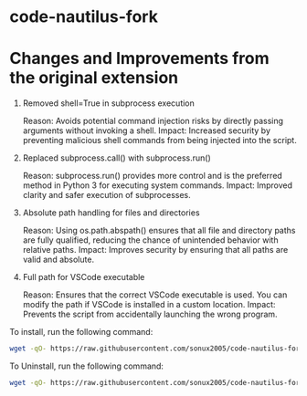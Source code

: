 # code-nautilus-fork
# Changes and Improvements from the original extension
1. Removed shell=True in subprocess execution

    Reason: Avoids potential command injection risks by directly passing arguments without invoking a shell.
    Impact: Increased security by preventing malicious shell commands from being injected into the script.

2. Replaced subprocess.call() with subprocess.run()

    Reason: subprocess.run() provides more control and is the preferred method in Python 3 for executing system commands.
    Impact: Improved clarity and safer execution of subprocesses.

3. Absolute path handling for files and directories

    Reason: Using os.path.abspath() ensures that all file and directory paths are fully qualified, reducing the chance of unintended behavior with relative paths.
    Impact: Improves security by ensuring that all paths are valid and absolute.

4. Full path for VSCode executable

    Reason: Ensures that the correct VSCode executable is used. You can modify the path if VSCode is installed in a custom location.
    Impact: Prevents the script from accidentally launching the wrong program.

To install, run the following command:

```bash
wget -qO- https://raw.githubusercontent.com/sonux2005/code-nautilus-fork/master/install.sh | bash
```

To Uninstall, run the following command:
```bash
wget -qO- https://raw.githubusercontent.com/sonux2005/code-nautilus-fork/master/uninstall.sh | bash
```
